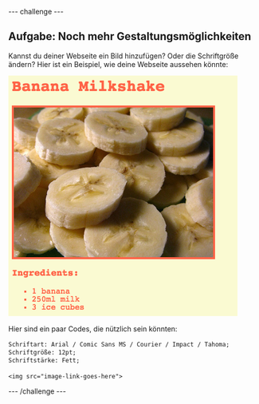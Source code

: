 --- challenge ---
## Aufgabe: Noch mehr Gestaltungsmöglichkeiten 
Kannst du deiner Webseite ein Bild hinzufügen? Oder die Schriftgröße ändern? Hier ist ein Beispiel, wie deine Webseite aussehen könnte:

![screenshot](images/recipe-final.png)

Hier sind ein paar Codes, die nützlich sein könnten:

```
Schriftart: Arial / Comic Sans MS / Courier / Impact / Tahoma;
Schriftgröße: 12pt;
Schriftstärke: Fett;

<img src="image-link-goes-here">
```




--- /challenge ---